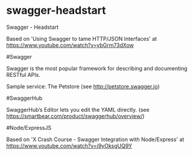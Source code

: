 # swagger-headstart
Swagger - Headstart

Based on 'Using Swagger to tame HTTP/JSON Interfaces' at https://www.youtube.com/watch?v=ybGrm73dXow

#Swagger

Swagger is the most popular framework for describing and documenting RESTful APIs.

Sample service: The Petstore (see http://petstore.swagger.io)




#SwaggerHub

SwaggerHub’s Editor lets you edit the YAML directly. (see https://smartbear.com/product/swaggerhub/overview/)



#Node/ExpressJS

Based on 'X Crash Course - Swagger Integration with Node/Express' at https://www.youtube.com/watch?v=i9yOksgUQ9Y

